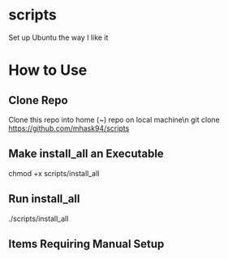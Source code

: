 # scripts
Set up Ubuntu the way I like it

# How to Use
## Clone Repo
Clone this repo into home (~) repo on local machine\n
git clone https://github.com/mhask94/scripts

## Make install_all an Executable
chmod +x scripts/install_all

## Run install_all
./scripts/install_all

## Items Requiring Manual Setup

